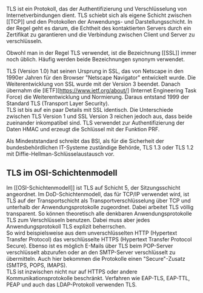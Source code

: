 TLS ist ein Protokoll, das der Authentifizierung und Verschlüsselung von Internetverbindungen dient. TLS schiebt sich als eigene Schicht zwischen [[TCP]] und den Protokollen der Anwendungs- und Darstellungsschicht. In der Regel geht es darum, die Echtheit des kontaktierten Servers durch ein Zertifikat zu garantieren und die Verbindung zwischen Client und Server zu verschlüsseln.

Obwohl man in der Regel TLS verwendet, ist die Bezeichnung [[SSL]] immer noch üblich. Häufig werden beide Bezeichnungen synonym verwendet.

TLS (Version 1.0) hat seinen Ursprung in SSL, das von Netscape in den 1990er Jahren für den Browser "Netscape Navigator" entwickelt wurde. Die Weiterentwicklung von SSL wurde mit der Version 3 beendet. Danach übernahm die [IETF][https://www.ietf.org/about/] (Internet Engineering Task Force) die Weiterentwicklung und Normierung. Daraus entstand 1999 der Standard TLS (Transport Layer Security).  
TLS ist bis auf ein paar Details mit SSL identisch. Die Unterschiede zwischen TLS Version 1 und SSL Version 3 reichen jedoch aus, dass beide zueinander inkompatibel sind. TLS verwendet zur Authentifizierung der Daten HMAC und erzeugt die Schlüssel mit der Funktion PRF.

Als Mindeststandard schreibt das BSI, als für die Sicherheit der bundesbehördlichen IT-Systeme zuständige Behörde, TLS 1.3 oder TLS 1.2 mit Diffie-Hellman-Schlüsselaustausch vor.



## TLS im OSI-Schichtenmodell

Im [[OSI-Schichtenmodell]] ist TLS auf Schicht 5, der Sitzungsschicht angeordnet. Im DoD-Schichtenmodell, das für TCP/IP verwendet wird, ist TLS auf der Transportschicht als Transportverschlüsselung über TCP und unterhalb der Anwendungsprotokolle zugeordnet. Dabei arbeitet TLS völlig transparent. So können theoretisch alle denkbaren Anwendungsprotokolle TLS zum Verschlüsseln benutzen. Dabei muss aber jedes Anwendungsprotokoll TLS explizit beherrschen.   
So wird beispielsweise aus dem unverschlüsselten HTTP (Hypertext Transfer Protocol) das verschlüsselte HTTPS (Hypertext Transfer Protocol Secure). Ebenso ist es möglich E-Mails über TLS beim POP-Server verschlüsselt abzurufen oder an den SMTP-Server verschlüsselt zu übermitteln. Auch hier bekommen die Protokolle einen "Secure"-Zusatz (SMTPS, POPS, IMAPS).  
TLS ist inzwischen nicht nur auf HTTPS oder andere Kommunikationsprotokolle beschränkt. Verfahren wie EAP-TLS, EAP-TTL, PEAP und auch das LDAP-Protokoll verwenden TLS.